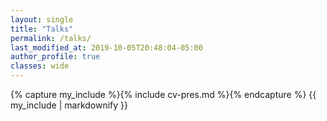 ```yaml
---
layout: single
title: "Talks"
permalink: /talks/
last_modified_at: 2019-10-05T20:48:04-05:00
author_profile: true
classes: wide
---
```


{% capture my_include %}{% include cv-pres.md %}{% endcapture %}
{{ my_include | markdownify }}

